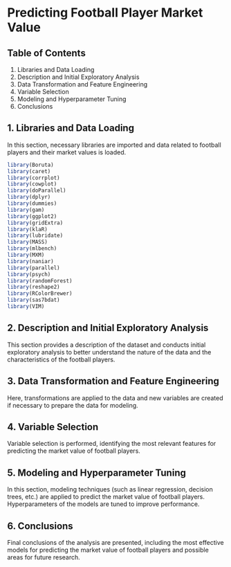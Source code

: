# Predicting Football Player Market Value

## Table of Contents

1. Libraries and Data Loading
2. Description and Initial Exploratory Analysis
3. Data Transformation and Feature Engineering
4. Variable Selection
5. Modeling and Hyperparameter Tuning
6. Conclusions

## 1. Libraries and Data Loading

In this section, necessary libraries are imported and data related to football players and their market values is loaded.
```R
library(Boruta)
library(caret)
library(corrplot)
library(cowplot)
library(doParallel)
library(dplyr)
library(dummies)
library(gam)
library(ggplot2)
library(gridExtra)
library(klaR)
library(lubridate)
library(MASS)
library(mlbench)
library(MXM)
library(naniar)
library(parallel)
library(psych)
library(randomForest)
library(reshape2)
library(RColorBrewer)
library(sas7bdat)
library(VIM)
```
## 2. Description and Initial Exploratory Analysis

This section provides a description of the dataset and conducts initial exploratory analysis to better understand the nature of the data and the characteristics of the football players.

## 3. Data Transformation and Feature Engineering

Here, transformations are applied to the data and new variables are created if necessary to prepare the data for modeling.

## 4. Variable Selection

Variable selection is performed, identifying the most relevant features for predicting the market value of football players.

## 5. Modeling and Hyperparameter Tuning

In this section, modeling techniques (such as linear regression, decision trees, etc.) are applied to predict the market value of football players. Hyperparameters of the models are tuned to improve performance.

## 6. Conclusions

Final conclusions of the analysis are presented, including the most effective models for predicting the market value of football players and possible areas for future research.
